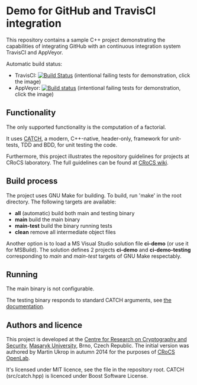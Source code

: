 Demo for GitHub and TravisCI integration
========================================

This repository contains a sample C++ project demonstrating the capabilities of integrating GitHub with an continuous integration system TravisCI and AppVeyor. 

Automatic build status:

* TravisCI: [![Build Status](https://travis-ci.org/crocs-muni/git-travis-demo.svg?branch=master)](https://travis-ci.org/crocs-muni/git-travis-demo) (intentional failing tests for demonstration, click the image)
* AppVeyor: [![Build status](https://ci.appveyor.com/api/projects/status/j7h1cfeb0jlp5v6m?svg=true)](https://ci.appveyor.com/project/mathius/git-travis-demo) (intentional failing tests for demonstration, click the image)

## Functionality

The only supported functionality is the computation of a factorial.

It uses [CATCH](https://github.com/philsquared/Catch), a modern, C++-native, header-only, framework for unit-tests, TDD and BDD, for unit testing the code.

Furthermore, this project illustrates the repository guidelines for projects at CRoCS laboratory. The full guidelines can be found at [CRoCS wiki](http://crcs.cz/wiki/doku.php?id=public:crocs:code_project_guidelines).

## Build process

The project uses GNU Make for building. To build, run 'make' in the root directory. The following targets are available:

* **all** (automatic) build both main and testing binary
* **main** build the main binary
* **main-test** build the binary running tests
* **clean** remove all intermediate object files

Another option is to load a MS Visual Studio solution file **ci-demo** (or use it for MSBuild). The solution defines 2 projects **ci-demo** and **ci-demo-testing** corresponding to *main* and *main-test* targets of GNU Make respectably.

## Running

The main binary is not configurable.

The testing binary responds to standard CATCH arguments, see [the documentation](https://github.com/philsquared/Catch/blob/master/docs/command-line.md).

## Authors and licence

This project is developed at the [Centre for Research on Cryptography and Security](http://www.fi.muni.cz/research/crocs/), [Masaryk University](http://www.muni.cz/), Brno, Czech Republic. The initial version was authored by Martin Ukrop in autumn 2014 for the purposes of [CRoCS OpenLab](http://crcs.cz/openlab).

It's licensed under MIT licence, see the file in the repository root. CATCH (src/catch.hpp) is licenced under Boost Software License.
